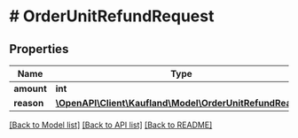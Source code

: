 # # OrderUnitRefundRequest

## Properties

Name | Type | Description | Notes
------------ | ------------- | ------------- | -------------
**amount** | **int** |  |
**reason** | [**\OpenAPI\Client\Kaufland\Model\OrderUnitRefundReason**](OrderUnitRefundReason.md) |  |

[[Back to Model list]](../../README.md#models) [[Back to API list]](../../README.md#endpoints) [[Back to README]](../../README.md)
